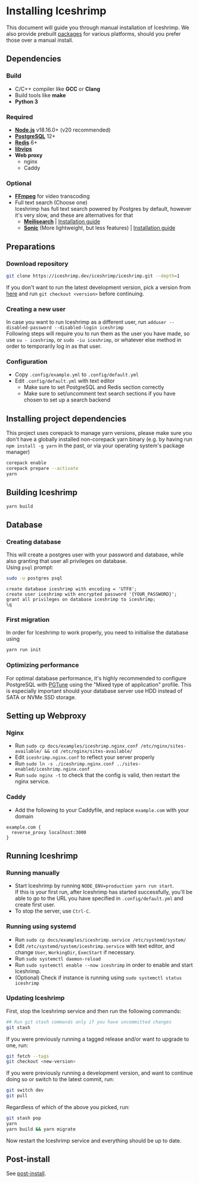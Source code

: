 # Installing Iceshrimp

This document will guide you through manual installation of Iceshrimp. We also provide prebuilt [packages](/iceshrimp/packaging) for various platforms, should you prefer those over a manual install.

## Dependencies

### Build

- C/C++ compiler like **GCC** or **Clang**
- Build tools like **make**
- **Python 3**

### Required

- [**Node.js**](https://nodejs.org) v18.16.0+ (v20 recommended)
- [**PostgreSQL**](https://www.postgresql.org/) 12+ 
- [**Redis**](https://redis.io/) 6+
- [**libvips**](https://www.libvips.org/)
- **Web proxy**
  - nginx
  - Caddy
  
### Optional

- [**FFmpeg**](https://ffmpeg.org/) for video transcoding
- Full text search (Choose one)  
  Iceshrimp has full text search powered by Postgres by default, however it's very slow, and these are alternatives for that
  - [**Meilisearch**](https://www.meilisearch.com/) | [Installation guide](https://www.meilisearch.com/docs/learn/getting_started/quick_start) 
  - [**Sonic**](https://crates.io/crates/sonic-server) (More lightweight, but less features) | [Installation guide](https://github.com/valeriansaliou/sonic#installation)

## Preparations

### Download repository

```sh
git clone https://iceshrimp.dev/iceshrimp/iceshrimp.git --depth=1
```

If you don't want to run the latest development version, pick a version from [here](https://iceshrimp.dev/iceshrimp/iceshrimp/releases) and run `git checkout <version>` before continuing.

### Creating a new user

In case you want to run Iceshrimp as a different user, run `adduser --disabled-password --disabled-login iceshrimp`  
Following steps will require you to run them as the user you have made, so use `su - iceshrimp`, or `sudo -iu iceshrimp`, or whatever else method in order to temporarily log in as that user. 

### Configuration

- Copy `.config/example.yml` to `.config/default.yml`
- Edit `.config/default.yml` with text editor
	- Make sure to set PostgreSQL and Redis section correctly
	- Make sure to set/uncomment text search sections if you have chosen to set up a search backend

## Installing project dependencies

This project uses corepack to manage yarn versions, please make sure you don't have a globally installed non-corepack yarn binary (e.g. by having run `npm install -g yarn` in the past, or via your operating system's package manager)

```sh
corepack enable
corepack prepare --activate
yarn
```

## Building Iceshrimp

```sh
yarn build
```
## Database

### Creating database

This will create a postgres user with your password and database, while also granting that user all privileges on database.  
Using `psql` prompt:
```sh
sudo -u postgres psql
```
```postgresql
create database iceshrimp with encoding = 'UTF8';
create user iceshrimp with encrypted password '{YOUR_PASSWORD}';
grant all privileges on database iceshrimp to iceshrimp;
\q
```

### First migration

In order for Iceshrimp to work properly, you need to initialise the database using
```bash
yarn run init
```

### Optimizing performance

For optimal database performance, it's highly recommended to configure PostgreSQL with [PGTune](https://pgtune.leopard.in.ua/) using the "Mixed type of application" profile. This is especially important should your database server use HDD instead of SATA or NVMe SSD storage.

## Setting up Webproxy

### Nginx

- Run `sudo cp docs/examples/iceshrimp.nginx.conf /etc/nginx/sites-available/ && cd /etc/nginx/sites-available/`
- Edit `iceshrimp.nginx.conf` to reflect your server properly
- Run `sudo ln -s ./iceshrimp.nginx.conf ../sites-enabled/iceshrimp.nginx.conf`
- Run `sudo nginx -t` to check that the config is valid, then restart the nginx service.

### Caddy

- Add the following to your Caddyfile, and replace `example.com` with your domain
```
example.com {
  reverse_proxy localhost:3000
}
```

## Running Iceshrimp

### Running manually

- Start Iceshrimp by running `NODE_ENV=production yarn run start`.  
If this is your first run, after Iceshrimp has started successfully, you'll be able to go to the URL you have specified in `.config/default.yml` and create first user.  
- To stop the server, use `Ctrl-C`.

### Running using systemd

- Run `sudo cp docs/examples/iceshrimp.service /etc/systemd/system/`
- Edit `/etc/systemd/system/iceshrimp.service` with text editor, and change `User`, `WorkingDir`, `ExecStart` if necessary.
- Run `sudo systemctl daemon-reload`
- Run `sudo systemctl enable --now iceshrimp` in order to enable and start Iceshrimp.
- (Optional) Check if instance is running using `sudo systemctl status iceshrimp`

### Updating Iceshrimp

First, stop the Iceshrimp service and then run the following commands:

```sh
## Run git stash commands only if you have uncommitted changes
git stash
```

If you were previously running a tagged release and/or want to upgrade to one, run:
```sh
git fetch --tags
git checkout <new-version>
```

If you were previously running a development version, and want to continue doing so or switch to the latest commit, run:
```sh
git switch dev
git pull
```

Regardless of which of the above you picked, run:
```sh
git stash pop
yarn
yarn build && yarn migrate
```

Now restart the Iceshrimp service and everything should be up to date.

## Post-install

See [post-install](post-install.md).
